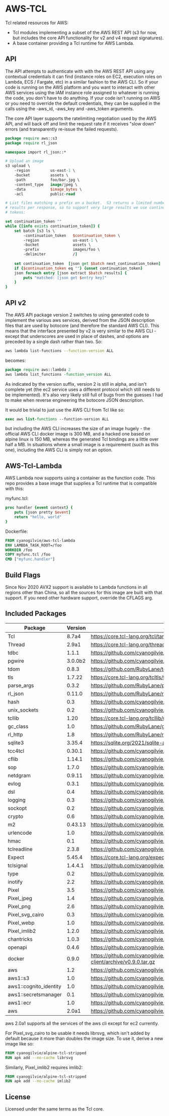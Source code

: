 AWS-TCL
=======

Tcl related resources for AWS:
- Tcl modules implementing a subset of the AWS REST API (s3 for now, but
  includes the core API functionality for v2 and v4 request signatures).
- A base container providing a Tcl runtime for AWS Lambda.

API
---

The API attempts to authenticate with with the AWS REST API using any
contextual credentials it can find (instance roles on EC2, execution roles on
Lambda, ECS / Fargate, etc) in a similar fashion to the AWS CLI.  So if your
code is running on the AWS platform and you want to interact with other AWS
services using the IAM instance role assigned to whatever is running the code,
you don't have to do anything.  If your code isn't running on AWS or you need
to override the default credentials, they can be supplied in the calls using the
-aws_id, -aws_key and -aws_token arguments.

The core API layer supports the ratelimiting negotiation used by the AWS API,
and will back off and limit the request rate if it receives "slow down" errors
(and transparently re-issue the failed requests).

~~~tcl
package require aws::s3
package require rl_json

namespace import rl_json::*

# Upload an image
s3 upload \
    -region         us-east-1 \
    -bucket         assets \
    -path           foo/bar.jpg \
    -content_type   image/jpeg \
    -data           $image_bytes \
    -acl            public-read

# List files matching a prefix on a bucket.  S3 returns a limited number of
# results per response, so to support very large results we use continuation
# tokens:

set continuation_token ""
while {[info exists continuation_token]} {
    set batch [s3 ls \
        -continuation_token   $continuation_token \
        -region               us-east-1 \
        -bucket               assets \
        -prefix               images/foo \
        -delimiter            /]
        
    set continuation_token  [json get $batch next_continuation_token]
    if {$continuation_token eq ""} {unset continuation_token}
    json foreach entry [json extract $batch results] {
        puts "matched: [json get $entry key]"
    }
}
~~~

API v2
------

The AWS API package version 2 switches to using generated code to implement
the various aws services, derived from the JSON description files that are
used by botocore (and therefore the standard AWS CLI).  This means that the
interface presented by v2 is very similar to the AWS CLI - except that 
underscores are used in place of dashes, and options are preceded by a single
dash rather than two.  So:

~~~sh
aws lambda list-functions --function-version ALL
~~~

becomes:

~~~tcl
package require aws::lambda 2
aws lambda list_functions -function_version ALL
~~~

As indicated by the version suffix, version 2 is still in alpha, and isn't
complete yet (the ec2 service uses a different protocol which still needs
to be implemented).  It's also very likely still full of bugs from the guesses
I had to make when reverse engineering the botocore JSON description.

It would be trivial to just use the AWS CLI from Tcl like so:

~~~tcl
exec aws list-functions --function-version ALL
~~~

but including the AWS CLI increases the size of an image hugely - the official
AWS CLI docker image is 300 MB, and a hacked one based on alpine linux is 150 MB,
whereas the generated Tcl bindings are a little over half a MB.  In situations
where a small image is a requirement (such as this one), including the AWS CLI is
simply not an option.

AWS-Tcl-Lambda
--------------

AWS Lambda now supports using a container as the function code.  This repo
provides a base image that supplies a Tcl runtime that is compatible with
this:

myfunc.tcl:
~~~tcl
proc handler {event context} {
    puts [json pretty $event]
    return "hello, world"
}
~~~

Dockerfile:
~~~dockerfile
FROM cyanogilvie/aws-tcl-lambda
ENV LAMBDA_TASK_ROOT=/foo
WORKDIR /foo
COPY myfunc.tcl /foo
CMD ["myfunc.handler"]
~~~

Build Flags
-----------

Since Nov 2020 AVX2 support is available to Lambda functions in all regions
other than China, so all the sources for this image are built with that
support.  If you need other hardware support, override the CFLAGS arg.

Included Packages
-----------------

| Package | Version | Source |
| --- | --- | --- |
| Tcl | 8.7a4 | https://core.tcl-lang.org/tcl/tarball/99b8ad35a258cade/tcl.tar.gz |
| Thread | 2.9a1 | https://core.tcl-lang.org/thread/tarball/2a83440579/thread.tar.gz |
| tdbc | 1.1.1 | https://github.com/cyanogilvie/tdbc/archive/1f8b684.tar.gz |
| pgwire | 3.0.0b2 | https://github.com/cyanogilvie/pgwire/archive/v3.0.0b2.tar.gz |
| tdom | 0.8.3 | https://github.com/RubyLane/tdom/archive/d94dceb.tar.gz |
| tls | 1.7.22 | https://core.tcl-lang.org/tcltls/tarball/tls-1-7-22/tcltls.tar.gz |
| parse_args | 0.3.2 | https://github.com/RubyLane/parse_args/archive/v0.3.2.tar.gz |
| rl_json | 0.11.0 | https://github.com/RubyLane/rl_json/archive/c5a8033.tar.gz |
| hash | 0.3 | https://github.com/cyanogilvie/hash/archive/79c2066.tar.gz |
| unix_sockets | 0.2 | https://github.com/cyanogilvie/unix_sockets/archive/761daa5.tar.gz |
| tcllib | 1.20 | https://core.tcl-lang.org/tcllib/uv/tcllib-1.20.tar.gz |
| gc_class | 1.0 | https://github.com/RubyLane/gc_class/archive/f295f65.tar.gz |
| rl_http | 1.8 | https://github.com/RubyLane/rl_http/archive/1.8.tar.gz |
| sqlite3 | 3.35.4 | https://sqlite.org/2021/sqlite-autoconf-3350400.tar.gz |
| tcc4tcl | 0.30.1 | https://github.com/cyanogilvie/tcc4tcl/archive/b8171e0.tar.gz |
| cflib | 1.14.1 | https://github.com/cyanogilvie/cflib/archive/da5865b.tar.gz |
| sop | 1.7.0 | https://github.com/cyanogilvie/sop/archive/cb74e34.tar.gz |
| netdgram | 0.9.11 | https://github.com/cyanogilvie/netdgram/archive/v0.9.11.tar.gz |
| evlog | 0.3.1 | https://github.com/cyanogilvie/evlog/archive/c6c2529.tar.gz |
| dsl | 0.4 | https://github.com/cyanogilvie/dsl/archive/f24a59e.tar.gz |
| logging | 0.3 | https://github.com/cyanogilvie/logging/archive/e709389.tar.gz |
| sockopt | 0.2 | https://github.com/cyanogilvie/sockopt/archive/c574d92.tar.gz |
| crypto | 0.6 | https://github.com/cyanogilvie/crypto/archive/7a04540.tar.gz |
| m2 | 0.43.13 | https://github.com/cyanogilvie/m2/archive/v0.43.13.tar.gz |
| urlencode | 1.0 | https://github.com/cyanogilvie/aws-tcl |
| hmac | 0.1 | https://github.com/cyanogilvie/aws-tcl |
| tclreadline | 2.3.8 | https://github.com/cyanogilvie/tclreadline/archive/b25acfe.tar.gz |
| Expect | 5.45.4 | https://core.tcl-lang.org/expect/tarball/f8e8464f14/expect.tar.gz |
| tclsignal | 1.4.4.1 | https://github.com/cyanogilvie/tclsignal/archive/v1.4.4.1.tar.gz |
| type | 0.2 | https://github.com/cyanogilvie/type/archive/v0.2.tar.gz |
| inotify | 2.2 | https://github.com/cyanogilvie/inotify/archive/298f608.tar.gz |
| Pixel | 3.5 | https://github.com/cyanogilvie/pixel/archive/2c70755.tar.gz |
| Pixel_jpeg | 1.4 | https://github.com/cyanogilvie/pixel/archive/2c70755.tar.gz |
| Pixel_png | 2.6 | https://github.com/cyanogilvie/pixel/archive/2c70755.tar.gz |
| Pixel_svg_cairo | 0.3 | https://github.com/cyanogilvie/pixel/archive/2c70755.tar.gz |
| Pixel_webp | 1.0 | https://github.com/cyanogilvie/pixel/archive/2c70755.tar.gz |
| Pixel_imlib2 | 1.2.0 | https://github.com/cyanogilvie/pixel/archive/2c70755.tar.gz |
| chantricks | 1.0.3 | https://github.com/cyanogilvie/chantricks/archive/v1.0.3.tar.gz |
| openapi | 0.4.6 | https://github.com/cyanogilvie/tcl-openapi/archive/v0.4.6.tar.gz |
| docker | 0.9.0 | https://github.com/cyanogilvie/tcl-docker-client/archive/v0.9.0.tar.gz |
| aws | 1.2 | https://github.com/cyanogilvie/aws-tcl |
| aws1::s3 | 1.0 | https://github.com/cyanogilvie/aws-tcl |
| aws1::cognito_identity | 1.0 | https://github.com/cyanogilvie/aws-tcl |
| aws1::secretsmanager | 0.1 | https://github.com/cyanogilvie/aws-tcl |
| aws1::ecr | 1.0 | https://github.com/cyanogilvie/aws-tcl |
| aws | 2.0a1 | https://github.com/cyanogilvie/aws-tcl |

aws 2.0a1 supports all the services of the aws cli except for ec2 currently.

For Pixel_svg_cairo to be usable it needs librsvg, which isn't added by default because it more than doubles the image size.  To use it, derive a new image like so:

~~~dockerfile
FROM cyanogilvie/alpine-tcl-stripped
RUN apk add --no-cache librsvg
~~~

Similarly, Pixel_imlib2 requires imlib2:

~~~dockerfile
FROM cyanogilvie/alpine-tcl-stripped
RUN apk add --no-cache imlib2
~~~

License
-------
Licensed under the same terms as the Tcl core.
